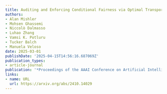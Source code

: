 ```yaml
---
title: Auditing and Enforcing Conditional Fairness via Optimal Transport
authors:
- Alan Mishler
- Mohsen Ghassemi
- Niccolò Dalmasso
- Luhao Zhang
- Vamsi K. Potluru
- Tucker Balch
- Manuela Veloso
date: 2025-03-01
publishDate: '2025-04-15T14:56:16.687069Z'
publication_types:
- article-journal
publication: '*Proceedings of the AAAI Conference on Artificial Intelligence*'
links:
- name: URL
  url: https://arxiv.org/abs/2410.14029
---
```

